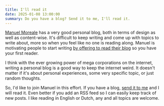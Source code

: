 ```yaml
---
title: I'll read it
date: 2025-01-08 13:00:00
summary: Do you have a blog? Send it to me, I'll read it.
---
```


[Manuel Moreale](https://manuelmoreale.com/) has a very good personal blog, both in terms of design as well as content-wise. It's difficult to keep writing and come up with topics to write about, more so when you feel like no one is reading along. Manuel is motivating people to start writing [by offering to read their blog](https://manuelmoreale.com/i-ll-read-it) so you have your first reader.

I think with the ever growing power of mega corporations on the internet, writing a personal blog is a good way to keep the internet weird. It doesn't matter if it's about personal experiences, some very specific topic, or just random thoughts. 

So, I'd like to join Manuel in this effort. If you have a blog, [send it to me](mailto:mijndert@mijndertstuij.nl) and I will read it. Even better if you add an RSS feed so I can easily keep track of new posts. I like reading in English or Dutch, any and all topics are welcome.
